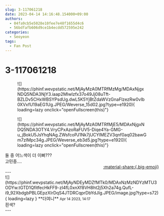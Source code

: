 ```yaml
---
slug: 3-117061218
date: 2023-04-14 14:16:48.154000+09:00
authors:
  - 04fa9cb5e5028e10fee7e48f1655d4c6
  - 56bdfafb606d9ce1b4ecdd572595e242
categories:
  - Seoyeon
tags:
  - Fan Post
---
```


# 3-117061218

<div class="post-container" markdown="1">
<div class="content-container md-sidebar__scrollwrap" markdown="1">


<figure markdown="1">
![](https://phinf.wevpstatic.net/MjAyMzA0MTRfMzMg/MDAxNjgxNDQ5NDA3NjY3.iaap2MIwlzfx37o49Jj08uTft-BZLDv5CHxWBSYPsdUg.dwL5K5YjBtZdaWVzGnaFlzezRw0vIb0XVxfU19aEG1Ug.JPEG/Weverse_15d02.jpg?type=e1920){ loading=lazy onclick="openFullscreen(this)"}
</figure>

<figure markdown="1">
![](https://phinf.wevpstatic.net/MjAyMzA0MTRfMjE5/MDAxNjgxNDQ5NDA3OTY4.VryCPxAzoRaFUV5-Diqe4Ya-GMG-u_jBokU5JsYhqNAg.ZWsfcoPJ1Nk7jUCYIMEZV3qnf0aq02bawGm7zIMpc34g.JPEG/Weverse_eb3d5.jpg?type=e1920){ loading=lazy onclick="openFullscreen(this)"}
</figure>
둘 중 어느색이 더 이뻐???<br>고민중....

</div>
</div>

<div style="text-align: right;" markdown="1">
<a href="https://weverse.io/fromis9/fanpost/3-117061218" style="text-align: right;">:material-share:{.big-emoji}</a>
</div>
---

<div class="comments-container md-sidebar__scrollwrap" markdown="1">
<div class="comment" markdown="1">
<div class='id-container' markdown="1">
![](https://phinf.wevpstatic.net/MjAyNDEyMDZfMTk0/MDAxNzMzNDYzMTU3ODYw.tGTD1QfitfecHkFF9-zI4fL0xnXf8VH8ht2j5Xh2a74g.QufL-i9_92XbdgbPBLGEpzXIrDqS4JTDRCqprDbYdJIg.JPEG/image.jpg?type=s72){ loading=lazy }
**<span class="artist">더여니</span>** <small>Apr 14 2023, 14:17</small><br>
</div>
<div class='comment-body' markdown="1">
흰색?
</div>
</div>
</div>
---
